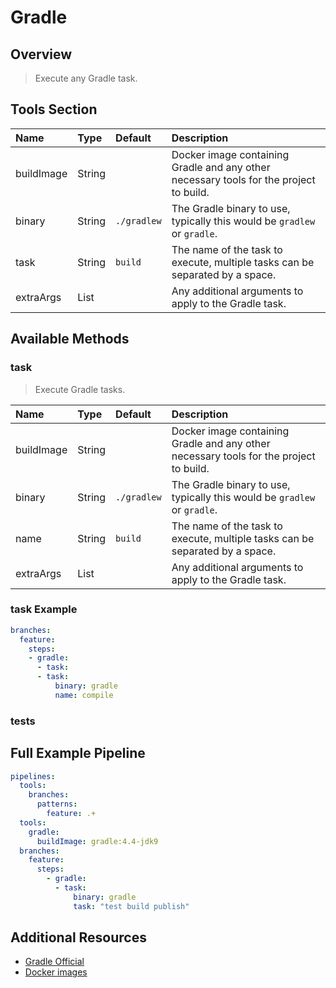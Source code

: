 # Gradle

## Overview

> Execute any Gradle task.

## Tools Section

| Name       | Type   | Default     | Description                                                                            |
|:-----------|:-------|:------------|:---------------------------------------------------------------------------------------|
| buildImage | String |             | Docker image containing Gradle and any other necessary tools for the project to build. |
| binary     | String | `./gradlew` | The Gradle binary to use, typically this would be `gradlew` or `gradle`.               |
| task       | String | `build`     | The name of the task to execute, multiple tasks can be separated by a space.           |
| extraArgs  | List   |             | Any additional arguments to apply to the Gradle task.                                  |

## Available Methods

### task

> Execute Gradle tasks.

| Name       | Type   | Default     | Description                                                                            |
|:-----------|:-------|:------------|:---------------------------------------------------------------------------------------|
| buildImage | String |             | Docker image containing Gradle and any other necessary tools for the project to build. |
| binary     | String | `./gradlew` | The Gradle binary to use, typically this would be `gradlew` or `gradle`.               |
| name       | String | `build`     | The name of the task to execute, multiple tasks can be separated by a space.           |
| extraArgs  | List   |             | Any additional arguments to apply to the Gradle task.                                  |

### task Example

```yaml
branches:
  feature:
    steps:
    - gradle:
      - task:
      - task:
          binary: gradle
          name: compile
```

### tests

## Full Example Pipeline

```yaml
pipelines:
  tools:
    branches:
      patterns:
        feature: .+
  tools:
    gradle:
      buildImage: gradle:4.4-jdk9
  branches:
    feature:
      steps:
        - gradle:
          - task:
              binary: gradle
              task: "test build publish"
```

## Additional Resources

* [Gradle Official](https://gradle.org)
* [Docker images](https://hub.docker.com/_/gradle/)
